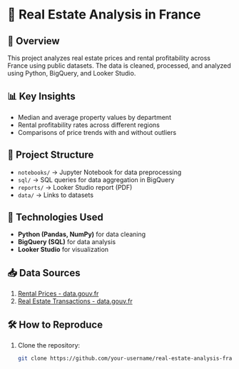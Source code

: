 # 🏡 Real Estate Analysis in France

## 📌 Overview
This project analyzes real estate prices and rental profitability across France using public datasets. The data is cleaned, processed, and analyzed using Python, BigQuery, and Looker Studio.

## 📊 Key Insights
- Median and average property values by department
- Rental profitability rates across different regions
- Comparisons of price trends with and without outliers

## 📂 Project Structure
- `notebooks/` → Jupyter Notebook for data preprocessing
- `sql/` → SQL queries for data aggregation in BigQuery
- `reports/` → Looker Studio report (PDF)
- `data/` → Links to datasets

## 🚀 Technologies Used
- **Python (Pandas, NumPy)** for data cleaning
- **BigQuery (SQL)** for data analysis
- **Looker Studio** for visualization

## 📥 Data Sources
1. [Rental Prices - data.gouv.fr](https://www.data.gouv.fr/fr/datasets/carte-des-loyers-indicateurs-de-loyers-dannonce-par-commune-en-2023/)
2. [Real Estate Transactions - data.gouv.fr](https://www.data.gouv.fr/fr/datasets/demandes-de-valeurs-foncieres-geolocalisees/)

## 🛠️ How to Reproduce
1. Clone the repository:  
   ```bash
   git clone https://github.com/your-username/real-estate-analysis-france.git
